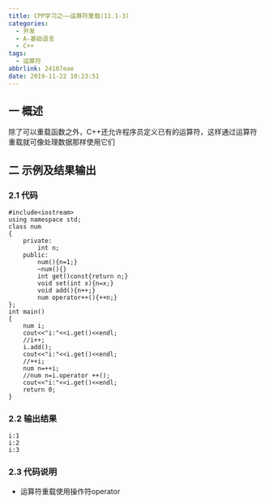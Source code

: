 ```yaml
---
title: CPP学习之——运算符重载(11.1-3)
categories:
  - 开发
  - A-基础语言
  - C++
tags:
  - 运算符
abbrlink: 24107eae
date: 2019-11-22 10:23:51
---
```

## 一 概述

除了可以重载函数之外，C++还允许程序员定义已有的运算符，这样通过运算符重载就可像处理数据那样使用它们  

<!--more-->

## 二 示例及结果输出

### 2.1 代码

```
#include<iostream>
using namespace std;
class num
{
	private:
		int n;
	public:
		num(){n=1;}
		~num(){}
		int get()const{return n;}
		void set(int x){n=x;}
		void add(){n++;}
		num operator++(){++n;}
};
int main()
{
	num i;
	cout<<"i:"<<i.get()<<endl;
	//i++;
	i.add();
	cout<<"i:"<<i.get()<<endl;
	//++i;
	num n=++i;
	//num n=i.operator ++();
	cout<<"i:"<<i.get()<<endl;
	return 0;
}
```

### 2.2 输出结果

```
i:1
i:2
i:3
```

### 2.3 代码说明

* 运算符重载使用操作符operator